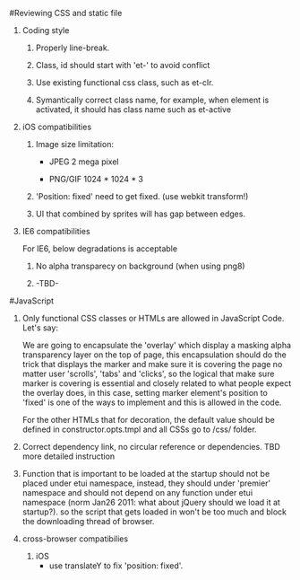 #Reviewing CSS and static file

1. Coding style

	1. Properly line-break.
	
	2. Class, id should start with 'et-' to avoid conflict
	
	3. Use existing functional css class, such as et-clr.
	
	4. Symantically correct class name, for example, when element is activated,
	it should has class name such as et-active

2. iOS compatibilities
	
	1. Image size limitation:
	
		* JPEG 2 mega pixel
		
		* PNG/GIF 1024 * 1024 * 3
	
	2. 'Position: fixed' need to get fixed. (use webkit transform!)
	
	3. UI that combined by sprites will has gap between edges.
	
3. IE6 compatibilities
	
	For IE6, below degradations is acceptable
	
	1. No alpha transparecy on background (when using png8)
	
	2. -TBD-
	
#JavaScript

1. Only functional CSS classes or HTMLs are allowed in JavaScript Code. Let's say:
	
	We are going to encapsulate the 'overlay' which display a masking alpha transparency
	layer on the top of page, this encapsulation should do the trick that displays the 
	marker and make sure it is covering the page no matter user 'scrolls', 'tabs' and 
	'clicks', so the logical that make sure marker is covering is essential and closely related
	to what people expect the overlay does, in this case, setting marker element's position
	to 'fixed' is one of the ways to implement and this is allowed in the code.
	
	For the other HTMLs that for decoration, the default value should be defined
	in constructor.opts.tmpl and all CSSs go to /css/ folder.

2. Correct dependency link, no circular reference or dependencies.
	TBD more detailed instruction

3. Function that is important to be loaded at the startup should not be placed under etui namespace, instead, they should under 'premier' namespace and should not depend on any function under etui namespace (norm Jan26 2011: what about jQuery should we load it at startup?). so the script that gets loaded in <head /> won't be too much and block the downloading thread of browser.
	
4. cross-browser compatibilies

	1. iOS
		* use translateY to fix 'position: fixed'.
	
	
	
	
